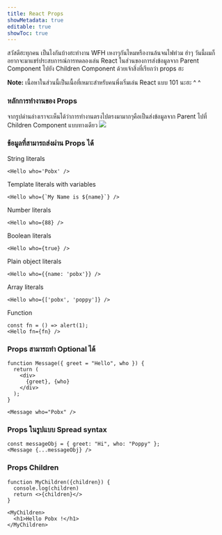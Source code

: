 ```yaml
---
title: React Props
showMetadata: true
editable: true
showToc: true
---
```


สวัสดีฮะทุกคน เป็นไงกันบ้างฮะทำงาน WFH เหงาๆกันไหมหรืองานล้นจนไฟท่วม ฮ่าๆ วันนี้ผมก็อยากจะมาแชร์ประสบการณ์การทดลองเล่น React ในส่วนของการส่งข้อมูลจาก Parent Component ไปยัง Children Component
ด้วยเจ้าสิ่งที่เรียกว่า props ฮะ

**Note:** เนื้อหาในส่วนนี้เป็นเนื้อที่เหมาะสำหรับคนพึ่งเริ่มเล่น React แบบ 101 นะฮะ ^ ^

### หลักการทำงานของ Props
จากรูปด่านล่างเราจะเห็นได้ว่าการทำงานตรงไปตรงมามากๆคือเป็นส่งข้อมูลจาก Parent ไปที่ Children Component แบบทางเดียว
![](https://www.techdiagonal.com/wp-content/uploads/2019/09/react-props-blog-image-design.jpg)

### ข้อมูลที่สามารถส่งผ่าน Props ได้
String literals
```
<Hello who='Pobx' />
```
Template literals with variables
```
<Hello who={`My Name is ${name}`} />
```
Number literals
```
<Hello who={88} />
```
Boolean literals
```
<Hello who={true} />
```
Plain object literals
```
<Hello who={{name: 'pobx'}} />
```
Array literals
```
<Hello who={['pobx', 'poppy']} />
```
Function
```
const fn = () => alert(1);
<Hello fn={fn} />
```

### Props สามารถทำ Optional ได้
```
function Message({ greet = "Hello", who }) {
  return (
    <div>
      {greet}, {who}
    </div>
  );
}

<Message who="Pobx" />
```

### Props ในรูปแบบ Spread syntax
```
const messageObj = { greet: "Hi", who: "Poppy" };
<Message {...messageObj} />
```

### Props Children
```
function MyChildren({children}) {
  console.log(children)
  return <>{children}</>
}

<MyChildren>
  <h1>Hello Pobx !</h1>
</MyChildren>
```
